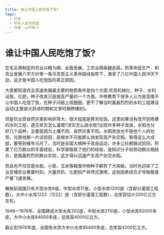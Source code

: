```yaml
---
title: 谁让中国人民吃饱了饭?
tags:
  - 历史
  - 中华人民共和国
  - 作者：山村新人
---
```


# 谁让中国人民吃饱了饭?

在毛主席制定的农业以粮为纲、全面发展，工农业两条腿走路，抓革命促生产，和农业发展八字方针等一条马克思主义革命路线指导下，激发了八亿中国人民冲天干劲，这才是中国人吃饱饭的真正原因。

大家都知道农业高速发展最主要的物质条件是四个方面:农具机械化、种子、水利设施、化肥，种子改良只是提高产量的一个方面。中修教育下很多人认为是袁隆平让中国人吃饱了饭，在种子问题上绕圈圈，更不了解当时轰轰烈烈的水利工程建设运动(主要是大跃进时期和文革时期修建的)。

但是农业受自然灾害影响非常大，很大程度是靠天吃饭。这里如果没有改开前修建的水利工程，遇见旱灾怎么灌溉?涝灾怎么排水呢?出现许多种子改良，水稻也分好几个品种，主要是因为土壤不同、自然灾害不同。水稻改良也不是他个人的功劳，光靠他那一片试验田，是根本不可能那么快发现高产杂交稻，取得这么大成就，要等到猴年马月了。当时是全国大搞种子改良运动，许多公社都搞试验田，积累了亿万群众的丰富经验，科学家吸取了他们的经验，是知识分子和劳动群众相结合，是轰轰烈烈的群众实验，这才得以迅速产生高产杂交水稻。

而且也不仅仅是水稻，小麦、玉米等粮食作物种子都有了大突破。当时也迎来了工业反哺农业重要时刻，大量农机、化肥投产井喷式激增，这些因素综合才导致粮食产量飞速发展。

解放前我国只有大型水库6座，中型水库17座，小型水库1200座（含部分灌溉工程数），大中小水库1223（1222）座（含部分灌溉工程数），总库容估计200亿立方左右。

1949—1976年，全国建成大型水库302座，中型水库2110座，小型水库82000多座，大中小水库84000多座，总库容4000亿立方。

截止到1976年底，全国有水库大中小水库85400多座，总库容4200亿立方。

